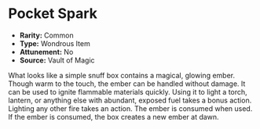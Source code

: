 # Pocket Spark

- **Rarity:** Common
- **Type:** Wondrous Item
- **Attunement:** No
- **Source:** Vault of Magic

What looks like a simple snuff box contains a magical, glowing ember. Though warm to the touch, the ember can be handled without damage. It can be used to ignite flammable materials quickly. Using it to light a torch, lantern, or anything else with abundant, exposed fuel takes a bonus action. Lighting any other fire takes an action. The ember is consumed when used. If the ember is consumed, the box creates a new ember at dawn.

